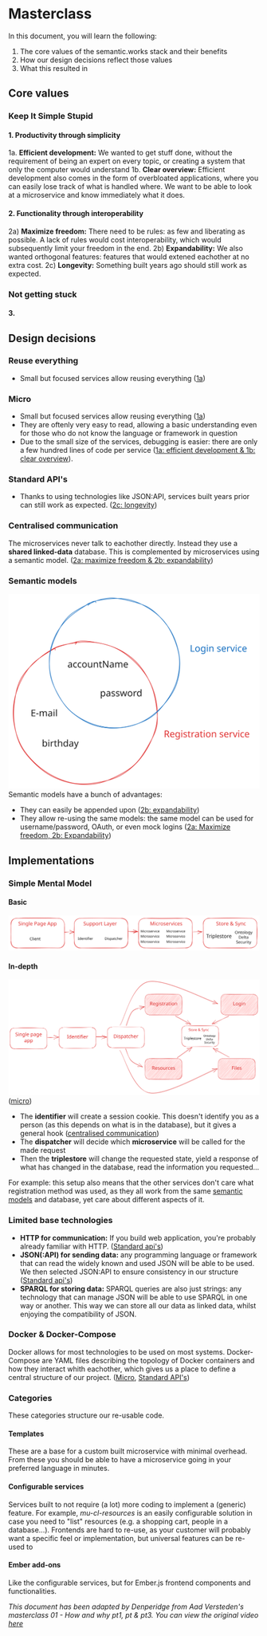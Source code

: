 # Masterclass
In this document, you will learn the following:
1. The core values of the semantic.works stack and their benefits
2. How our design decisions reflect those values
3. What this resulted in


## Core values
### Keep It Simple Stupid
#### 1. Productivity through simplicity
1a. **Efficient development:** We wanted to get stuff done, without the requirement of being an expert on every topic, or creating a system that only the computer would understand
1b. **Clear overview:** Efficient development also comes in the form of overbloated applications, where you can easily lose track of what is handled where. We want to be able to look at a microservice and know immediately what it does.

#### 2. Functionality through interoperability
2a) **Maximize freedom:** There need to be rules: as few and liberating as possible. A lack of rules would cost interoperability, which would subsequently limit your freedom in the end.
2b) **Expandability:** We also wanted orthogonal features: features that would extened eachother at no extra cost.
2c) **Longevity:** Something built years ago should still work as expected.


### Not getting stuck
#### 3. 

## Design decisions
### Reuse everything
- Small but focused services allow reusing everything ([1a](#1-productivity-through-simplicity))

### Micro
- Small but focused services allow reusing everything ([1a](#1-productivity-through-simplicity))
- They are oftenly very easy to read, allowing a basic understanding even for those who do not know the language or framework in question
- Due to the small size of the services, debugging is easier: there are only a few hundred lines of code per service ([1a: efficient development & 1b: clear overview](#1-productivity-through-simplicity)).

### Standard API's
- Thanks to using technologies like JSON:API, services built years prior can still work as expected. ([2c: longevity](#2-functionality-through-interoperability))

### Centralised communication
The microservices never talk to eachother directly. Instead they use a **shared linked-data** database. This is complemented by microservices using a semantic model. ([2a: maximize freedom & 2b: expandability](#2-functionality-through-interoperability))

### Semantic models
![A venndiagram of two circles. The registration service circle encapsulates E-mail, Date of birth, Username and Password. The login service circle goes over Username and Password](../../assets/shared-data-models.excalidraw.svg)
Semantic models have a bunch of advantages:
- They can easily be appended upon ([2b: expandability](#2-functionality-through-interoperability))
- They allow re-using the same models: the same model can be used for username/password, OAuth, or even mock logins ([2a: Maximize freedom, 2b: Expandability](#2-functionality-through-interoperability))

## Implementations

### Simple Mental Model
#### Basic
![A flow chart. Single Page App contains "Client" and points to Support Layer. Support layer contains "Identifier" and "Dispatcher", and points to Microservices. Microservices contains many microservices, and points to Store & Sync. This contains a Triplestore header, under which Ontology, Delta and Security are noted](../../assets/simple-mental-model.excalidraw.svg)

#### In-depth
![A flow chart. Single Page App points to Identifier, Identifier to Dispatcher. Dispatcher points to 4 differently coloured blocks: they say Registration, Login, Resources, and Files. These all point towards a regular coloured block in between them. This block says Store & Sync, and it contains a Triplestore header, under which Ontology, Delta and Security are noted](../../assets/simple-mental-model-advanced.excalidraw.svg)
([micro](#micro))

- The **identifier** will create a session cookie. This doesn't identify you as a person (as this depends on what is in the database), but it gives a general hook ([centralised communication](#centralised-communication))
- The **dispatcher** will decide which **microservice** will be called for the made request
- Then the **triplestore** will change the requested state, yield a response of what has changed in the database, read the information you requested...

For example: this setup also means that the other services don't care what registration method was used, as they all work from the same [semantic models](#semantic-models) and database, yet care about different aspects of it.

### Limited base technologies
- **HTTP for communication:** If you build web application, you're probably already familiar with HTTP. ([Standard api's](#standard-apis))
- **JSON(:API) for sending data:** any programming language or framework that can read the widely known and used JSON will be able to be used. We then selected JSON:API to ensure consistency in our structure ([Standard api's](#standard-apis))
- **SPARQL for storing data:** SPARQL queries are also just strings: any technology that can manage JSON will be able to use SPARQL in one way or another. This way we can store all our data as linked data, whilst enjoying the compatibility of JSON.


### Docker & Docker-Compose
Docker allows for most technologies to be used on most systems. Docker-Compose are YAML files describing the topology of Docker containers and how they interact whith eachother, which gives us a place to define a central structure of our project. ([Micro](#micro), [Standard API's](#standard-apis))

### Categories
These categories structure our re-usable code.

#### Templates
These are a base for a custom built microservice with minimal overhead. From these you should be able to have a microservice going in your preferred language in minutes.

#### Configurable services  
Services built to not require (a lot) more coding to implement a (generic) feature. For example, *mu-cl-resources* is an easily configurable solution in case you need to "list" resources (e.g. a shopping cart, people in a database...). Frontends are hard to re-use, as your customer will probably want a specific feel or implementation, but universal features can be re-used to 

#### Ember add-ons
Like the configurable services, but for Ember.js frontend components and functionalities.


*This document has been adapted by Denperidge from Aad Versteden's masterclass 01 - How and why pt1, pt & pt3. You can view the original video [here]()*
